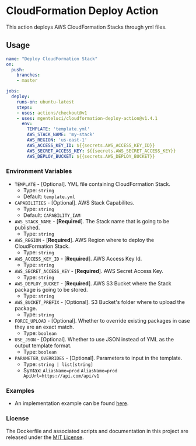 # CloudFormation Deploy Action

This action deploys AWS CloudFormation Stacks through yml files.

## Usage

```yml
name: "Deploy CloudFormation Stack"
on: 
  push:
    branches:
    - master

jobs:
  deploy:
    runs-on: ubuntu-latest
    steps:
    - uses: actions/checkout@v1
    - uses: mgenteluci/cloudformation-deploy-action@v1.4.1
      env:
        TEMPLATE: 'template.yml'
        AWS_STACK_NAME: 'my-stack'
        AWS_REGION: 'us-east-1'
        AWS_ACCESS_KEY_ID: ${{secrets.AWS_ACCESS_KEY_ID}}
        AWS_SECRET_ACCESS_KEY: ${{secrets.AWS_SECRET_ACCESS_KEY}}
        AWS_DEPLOY_BUCKET: ${{secrets.AWS_DEPLOY_BUCKET}}
```

### Environment Variables

* `TEMPLATE` - [Optional]. YML file containing CloudFormation Stack.
  * Type: `string`
  * Default: `template.yml`
* `CAPABILITIES` - [Optional]. AWS Stack Capabilites.
  * Type: `string`
  * Default: `CAPABILITY_IAM`
* `AWS_STACK_NAME` - [**Required**]. The Stack name that is going to be published.
  * Type: `string`
* `AWS_REGION` - [**Required**]. AWS Region where to deploy the CloudFormation Stack.
  * Type: `string`
* `AWS_ACCESS_KEY_ID` - [**Required**]. AWS Access Key Id.
  * Type: `string`
* `AWS_SECRET_ACCESS_KEY` - [**Required**]. AWS Secret Access Key.
  * Type: `string`
* `AWS_DEPLOY_BUCKET` - [**Required**]. AWS S3 Bucket where the Stack package is going to be stored.
  * Type: `string`
* `AWS_BUCKET_PREFIX` - [Optional]. S3 Bucket's folder where to upload the package.
  * Type: `string`
* `FORCE_UPLOAD` - [Optional]. Whether to override existing packages in case they are an exact match.
  * Type: `boolean`
* `USE_JSON` - [Optional]. Whether to use JSON instead of YML as the output template format.
  * Type: `boolean`
* `PARAMETER_OVERRIDES` - [Optional]. Parameters to input in the template.
  * Type: `string | list[string]`
  * Syntax: `AliasName=prod` `AliasName=prod ApiUrl=https://api.com/api/v1`

### Examples

* An implementation example can be found [here](https://github.com/MGenteluci/aws-sqs-cloudformation).

### License

The Dockerfile and associated scripts and documentation in this project are released under the [MIT License](LICENSE).
